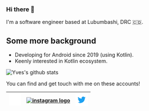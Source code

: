 ### Hi there 👋

I'm a software engineer based at Lubumbashi, DRC 🇨🇩.

## Some more background
- Developing for Android since 2019 (using Kotlin).
- Keenly interested in Kotlin ecosystem.

![Yves's github stats](https://github-readme-stats.vercel.app/api?username=yveskalume&theme=dracula&show_icons=true&count_private=true)

<!--
**YvesKalume/yveskalume** is a ✨ _special_ ✨ repository because its `README.md` (this file) appears on your GitHub profile.
-->
You can find and get touch with me on these accounts!

| [<img src="https://raw.githubusercontent.com/Delta456/Delta456/master/img/github.png" alt="github logo" width="34">](https://github.com/yveskalume) | [<img src="https://raw.githubusercontent.com/Delta456/Delta456/master/img/instagram.jpg" alt="instagram logo" width="24">](https://www.instagram.com/kalumeyves/) | [<img src="https://raw.githubusercontent.com/Delta456/Delta456/master/img/twitter.png" alt="twitter logo" width="34">](https://twitter.com/kalumeyves)
|---|---|---|
